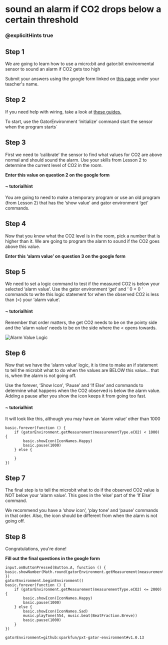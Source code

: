 # sound an alarm if CO2 drops below a certain threshold
### @explicitHints true
 
## Step 1
 
We are going to learn how to use a micro:bit and gator:bit environmental sensor  to sound an alarm if CO2 gets too high
 
Submit your answers using the google form linked on [this page](https://schoolwidelabs.github.io/sensor-immersion/assessments/Lesson3/environmental_assessment.html) under your teacher's name. 
 
  
## Step 2
 
If you need help with wiring, take a look at [these guides.](https://docs.google.com/document/d/1KrhVLl_owwXz_xAVbcIEAG9O5N4wdBY3mjd-GX34Bag/edit?usp=sharing)
 
To start, use the GatorEnvironment ‘initialize’ command start the sensor when the program starts`	
 
 
## Step 3
 
First we need to ‘calibrate’ the sensor to find what values for CO2 are above normal and should sound the alarm. Use your skills from Lesson 2 to determine the current level of CO2 in the room. 
 
**Enter this value on question 2 on the google form**
 
#### ~ tutorialhint
 
You are going to need to make a temporary program or use an old program (from Lesson 2) that has the ‘show value’ and gator environment ‘get’ commands. 
 
## Step 4
 
Now that you know what the CO2 level is in the room, pick a number that is higher than it. We are going to program the alarm to sound if the CO2 goes above this value.  
 
**Enter this ‘alarm value’ on question 3 on the google form**
 
## Step 5
 
We need to set a logic command to test if the measured CO2 is below your selected ‘alarm value’. Use the gator environment ‘get’ and ‘ 0 < 0 ‘  commands to write this logic statement for when the observed CO2 is less than (<) your ‘alarm value’. 
 
#### ~ tutorialhint
Remember that order matters, the get CO2 needs to be on the pointy side and the ‘alarm value’ needs to be on the side where the < opens towards. 
 

![Alarm Value Logic](https://raw.githubusercontent.com/schoolwidelabs/sensor-immersion/master/images/co2.png)
 
## Step 6
 
Now that we have the ‘alarm value’ logic, it is time to make an if statement to tell the microbit what to do when the values are BELOW this value... that is, when the alarm is not going off.
 
Use the forever, ‘Show Icon’, ‘Pause’ and ‘If Else’ and commands to determine what happens when the CO2 observed is below the alarm value. Adding a pause after you show the icon keeps it from going too fast. 
 
#### ~ tutorialhint
It will look like this, although you may have an ‘alarm value’ other than 1000
```blocks
basic.forever(function () {
    if (gatorEnvironment.getMeasurement(measurementType.eCO2) < 1000) {
        basic.showIcon(IconNames.Happy)
        basic.pause(1000)
    } else {
    	
    }
})
```
 
## Step 7
 
The final step is to tell the microbit what to do if the observed CO2 value is NOT below your ‘alarm value’. This goes in the ‘else’ part of the ‘If Else’ command. 
 
We recommend you have a ‘show icon’, ‘play tone’ and ‘pause’ commands in that order. Also, the icon should be different from when the alarm is not going off. 
 
## Step 8
 
Congratulations, you're done!
 
**Fill out the final questions in the google form**
 
```ghost
input.onButtonPressed(Button.A, function () {  basic.showNumber(Math.round(gatorEnvironment.getMeasurement(measurementType.pressure)))
})
gatorEnvironment.beginEnvironment()
basic.forever(function () {
    if (gatorEnvironment.getMeasurement(measurementType.eCO2) <= 2000) {
        basic.showIcon(IconNames.Happy)
        basic.pause(1000)
    } else {
        basic.showIcon(IconNames.Sad)
        music.playTone(554, music.beat(BeatFraction.Breve))
        basic.pause(1000)
    }
})
```
 
 
```package
gatorEnvironment=github:sparkfun/pxt-gator-environment#v1.0.13
```
